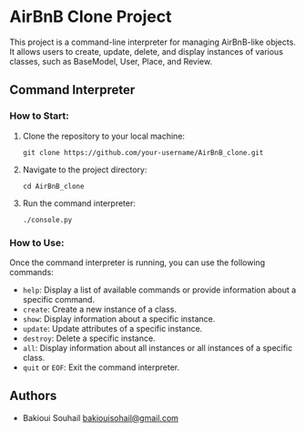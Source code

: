 # AirBnB Clone Project

This project is a command-line interpreter for managing AirBnB-like objects. It allows users to create, update, delete, and display instances of various classes, such as BaseModel, User, Place, and Review.

## Command Interpreter

### How to Start:

1. Clone the repository to your local machine:

    ```
    git clone https://github.com/your-username/AirBnB_clone.git
    ```

2. Navigate to the project directory:

    ```
    cd AirBnB_clone
    ```

3. Run the command interpreter:

    ```
    ./console.py
    ```

### How to Use:

Once the command interpreter is running, you can use the following commands:

- `help`: Display a list of available commands or provide information about a specific command.
- `create`: Create a new instance of a class.
- `show`: Display information about a specific instance.
- `update`: Update attributes of a specific instance.
- `destroy`: Delete a specific instance.
- `all`: Display information about all instances or all instances of a specific class.
- `quit` or `EOF`: Exit the command interpreter.


## Authors

- Bakioui Souhail <bakiouisohail@gmail.com>

